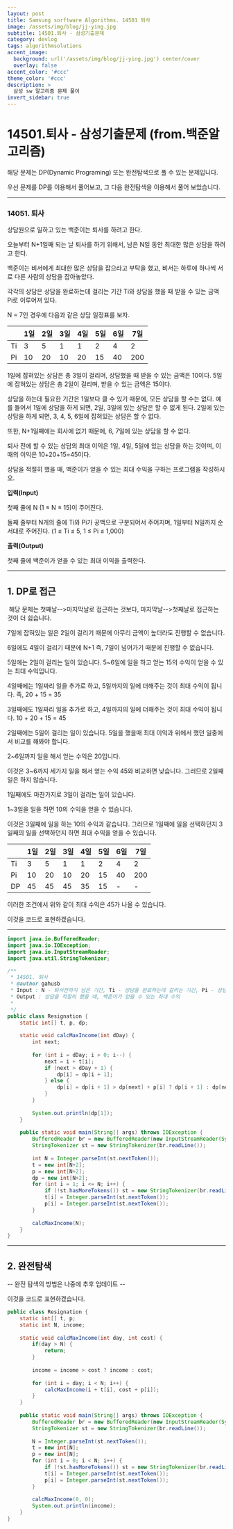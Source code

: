 ```yaml
---
layout: post
title: Samsung sorftware Algorithms. 14501 퇴사
image: /assets/img/blog/jj-ying.jpg
subtitle: 14501.퇴사 - 삼성기출문제
category: devlog
tags: algorithmsolutions
accent_image: 
  background: url('/assets/img/blog/jj-ying.jpg') center/cover
  overlay: false
accent_color: '#ccc'
theme_color: '#ccc'
description: >
  삼성 sw 알고리즘 문제 풀이
invert_sidebar: true
---
```


# 14501.퇴사 - 삼성기출문제 (from.백준알고리즘)

해당 문제는 DP(Dynamic Programing) 또는 완전탐색으로 풀 수 있는 문제입니다.

우선 문제를 DP를 이용해서 풀어보고, 그 다음 완전탐색을 이용해서 풀어 보았습니다.

---

### **14051\. 퇴사**

상담원으로 일하고 있는 백준이는 퇴사를 하려고 한다.

오늘부터 N+1일째 되는 날 퇴사를 하기 위해서, 남은 N일 동안 최대한 많은 상담을 하려고 한다.

백준이는 비서에게 최대한 많은 상담을 잡으라고 부탁을 했고, 비서는 하루에 하나씩 서로 다른 사람의 상담을 잡아놓았다.

각각의 상담은 상담을 완료하는데 걸리는 기간 Ti와 상담을 했을 때 받을 수 있는 금액 Pi로 이루어져 있다.

N = 7인 경우에 다음과 같은 상담 일정표를 보자.

|   | 1일 | 2일 | 3일 | 4일 | 5일 | 6일 | 7일 |
| --- | --- | --- | --- | --- | --- | --- | --- |
| Ti | 3 | 5 | 1 | 1 | 2 | 4 | 2 |
| Pi | 10 | 20 | 10 | 20 | 15 | 40 | 200 |

1일에 잡혀있는 상담은 총 3일이 걸리며, 상담했을 때 받을 수 있는 금액은 10이다. 5일에 잡혀있는 상담은 총 2일이 걸리며, 받을 수 있는 금액은 15이다.

상담을 하는데 필요한 기간은 1일보다 클 수 있기 때문에, 모든 상담을 할 수는 없다. 예를 들어서 1일에 상담을 하게 되면, 2일, 3일에 있는 상담은 할 수 없게 된다. 2일에 있는 상담을 하게 되면, 3, 4, 5, 6일에 잡혀있는 상담은 할 수 없다.

또한, N+1일째에는 회사에 없기 때문에, 6, 7일에 있는 상담을 할 수 없다.

퇴사 전에 할 수 있는 상담의 최대 이익은 1일, 4일, 5일에 있는 상담을 하는 것이며, 이때의 이익은 10+20+15=45이다.

상담을 적절히 했을 때, 백준이가 얻을 수 있는 최대 수익을 구하는 프로그램을 작성하시오.

**입력(Input)**

첫째 줄에 N (1 ≤ N ≤ 15)이 주어진다.

둘째 줄부터 N개의 줄에 Ti와 Pi가 공백으로 구분되어서 주어지며, 1일부터 N일까지 순서대로 주어진다. (1 ≤ Ti ≤ 5, 1 ≤ Pi ≤ 1,000)

**출력(Output)**

첫째 줄에 백준이가 얻을 수 있는 최대 이익을 출력한다.

---

## 1\. DP로 접근

 해당 문제는 첫째날-->마지막날로 접근하는 것보다, 마지막날-->첫째날로 접근하는 것이 더 쉽습니다.

7일에 잡혀있는 일은 2일이 걸리기 때문에 아무리 금액이 높더라도 진행할 수 없습니다.

6일에도 4일이 걸리기 때문에 N+1 즉, 7일이 넘어가기 때문에 진행할 수 없습니다.

5일에는 2일이 걸리는 일이 있습니다. 5~6일에 일을 하고 얻는 15의 수익이 얻을 수 있는 최대 수익입니다.

4일째에는 1일짜리 일을 추가로 하고, 5일까지의 일에 더해주는 것이 최대 수익이 됩니다. 즉, 20 + 15 = 35

3일째에도 1일짜리 일을 추가로 하고, 4일까지의 일에 더해주는 것이 최대 수익이 됩니다. 10 + 20 + 15 = 45

2일째에는 5일이 걸리는 일이 있습니다. 5일을 했을때 최대 이익과 위에서 했던 일중에서 비교를 해봐야 합니다.

2~6일까지 일을 해서 얻는 수익은 20입니다.

이것은 3~6까지 세가지 일을 해서 얻는 수익 45와 비교하면 낮습니다. 그러므로 2일째 일은 하지 않습니다.

1일째에도 마찬가지로 3일이 걸리는 일이 있습니다.

1~3일을 일을 하면 10의 수익을 얻을 수 있습니다.

이것은 3일째에 일을 하는 10의 수익과 같습니다. 그러므로 1일째에 일을 선택하던지 3일째의 일을 선택하던지 하면 최대 수익을 얻을 수 있습니다.

|   | 1일 | 2일 | 3일 | 4일 | 5일 | 6일 | 7일 |
| --- | --- | --- | --- | --- | --- | --- | --- |
| Ti | 3 | 5 | 1 | 1 | 2 | 4 | 2 |
| Pi | 10 | 20 | 10 | 20 | 15 | 40 | 200 |
| DP | 45 | 45 | 45 | 35 | 15 | \- | \- |

이러한 조건에서 위와 같이 최대 수익은 45가 나올 수 있습니다.

이것을 코드로 표현하겠습니다.

---

```java
import java.io.BufferedReader;
import java.io.IOException;
import java.io.InputStreamReader;
import java.util.StringTokenizer;

/**
 * 14501. 퇴사
 * @author gahusb
 * Input : N - 퇴사전까지 남은 기간, Ti - 상담을 완료하는데 걸리는 기간, Pi - 상담을 했을 때 받을 수 있는 금액
 * Output : 상담을 적절히 했을 때, 백준이가 얻을 수 있는 최대 수익
 *
 */
public class Resignation {
	static int[] t, p, dp;
	
	static void calcMaxIncome(int dDay) {
		int next;
		
		for (int i = dDay; i > 0; i--) {
	        next = i + t[i];
	        if (next > dDay + 1) {
	            dp[i] = dp[i + 1];
	        } else {
	            dp[i] = dp[i + 1] > dp[next] + p[i] ? dp[i + 1] : dp[next] + p[i];
	        }
	    }
		
		System.out.println(dp[1]);
	}
	
	public static void main(String[] args) throws IOException {
		BufferedReader br = new BufferedReader(new InputStreamReader(System.in));
		StringTokenizer st = new StringTokenizer(br.readLine());
		
		int N = Integer.parseInt(st.nextToken());
		t = new int[N+2];
		p = new int[N+2];
		dp = new int[N+2];
		for (int i = 1; i <= N; i++) {
			if (!st.hasMoreTokens()) st = new StringTokenizer(br.readLine());
			t[i] = Integer.parseInt(st.nextToken());
			p[i] = Integer.parseInt(st.nextToken());
		}
		
		calcMaxIncome(N);
	}
}
```

---

## 2\. 완전탐색

\-- 완전 탐색의 방법은 나중에 추후 업데이트 --

이것을 코드로 표현하겠습니다.

```java
public class Resignation {
	static int[] t, p;
	static int N, income;
	
	static void calcMaxIncome(int day, int cost) {
		if(day > N) {
			return;
		}
		
		income = income > cost ? income : cost;
		
		for (int i = day; i < N; i++) {
			calcMaxIncome(i + t[i], cost + p[i]);
		}
	}
	
	public static void main(String[] args) throws IOException {
		BufferedReader br = new BufferedReader(new InputStreamReader(System.in));
		StringTokenizer st = new StringTokenizer(br.readLine());
		
		N = Integer.parseInt(st.nextToken());
		t = new int[N];
		p = new int[N];
		for (int i = 0; i < N; i++) {
			if (!st.hasMoreTokens()) st = new StringTokenizer(br.readLine());
			t[i] = Integer.parseInt(st.nextToken());
			p[i] = Integer.parseInt(st.nextToken());
		}
		
		calcMaxIncome(0, 0);
		System.out.println(income);
	}
}
```